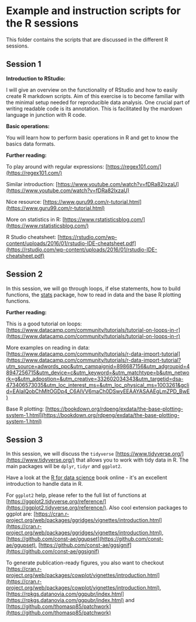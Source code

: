 # Example and instruction scripts for the R sessions

This folder contains the scripts that are discussed in the different R sessions.

## Session 1

**Introduction to RStudio:**

I will give an overview on the functionality of RStudio and how to easily create R markdown scripts.
Aim of this exercise is to become familiar with the minimal setup needed for reproducible data analysis.
One crucial part of writing readable code is its annotation.
This is facilitated by the mardown language in junction with R code. 

**Basic operations:**

You will learn how to perform basic operations in R and get to know the basics data formats.

**Further reading:**

To play around with regular expressions: [https://regex101.com/](https://regex101.com/)

Similar introduction: [https://www.youtube.com/watch?v=fDRa82lxzaU](https://www.youtube.com/watch?v=fDRa82lxzaU)

Nice resource: [https://www.guru99.com/r-tutorial.html](https://www.guru99.com/r-tutorial.html)

More on statistics in R: [https://www.rstatisticsblog.com/](https://www.rstatisticsblog.com/)

R Studio cheatsheet: [https://rstudio.com/wp-content/uploads/2016/01/rstudio-IDE-cheatsheet.pdf](https://rstudio.com/wp-content/uploads/2016/01/rstudio-IDE-cheatsheet.pdf)

## Session 2

In this session, we will go through loops, if else statements, how to build functions, the [stats](https://stat.ethz.ch/R-manual/R-devel/library/stats/html/00Index.html) package, how to read in data and the base R plotting functions.

**Further reading:**

This is a good tutorial on loops: [https://www.datacamp.com/community/tutorials/tutorial-on-loops-in-r](https://www.datacamp.com/community/tutorials/tutorial-on-loops-in-r)

More examples on reading in data: [https://www.datacamp.com/community/tutorials/r-data-import-tutorial](https://www.datacamp.com/community/tutorials/r-data-import-tutorial?utm_source=adwords_ppc&utm_campaignid=898687156&utm_adgroupid=48947256715&utm_device=c&utm_keyword=&utm_matchtype=b&utm_network=g&utm_adpostion=&utm_creative=332602034343&utm_targetid=dsa-473406573035&utm_loc_interest_ms=&utm_loc_physical_ms=1003261&gclid=EAIaIQobChMItOGDp4_C6AIVV6maCh0DSwyEEAAYASAAEgLmZPD_BwE)

Base R plotting: [https://bookdown.org/rdpeng/exdata/the-base-plotting-system-1.html](https://bookdown.org/rdpeng/exdata/the-base-plotting-system-1.html)

## Session 3

In this session, we will discuss the `tidyverse` [https://www.tidyverse.org/](https://www.tidyverse.org/) that allows you to work with tidy data in R. 
The main packages will be `dplyr`, `tidyr` and `ggplot2`.

Have a look at the [R for data science](https://r4ds.had.co.nz/) book online - it's an excellent introduction to handle data in R.

For `ggplot2` help, please refer to the full list of functions at [https://ggplot2.tidyverse.org/reference/](https://ggplot2.tidyverse.org/reference/).
Also cool extension packages to ggplot are: [https://cran.r-project.org/web/packages/ggridges/vignettes/introduction.html](https://cran.r-project.org/web/packages/ggridges/vignettes/introduction.html), [https://github.com/const-ae/ggupset](https://github.com/const-ae/ggupset), [https://github.com/const-ae/ggsignif](https://github.com/const-ae/ggsignif)

To generate publication-ready figures, you also want to checkout [https://cran.r-project.org/web/packages/cowplot/vignettes/introduction.html](https://cran.r-project.org/web/packages/cowplot/vignettes/introduction.html), [https://rpkgs.datanovia.com/ggpubr/index.html](https://rpkgs.datanovia.com/ggpubr/index.html) and [https://github.com/thomasp85/patchwork](https://github.com/thomasp85/patchwork)


